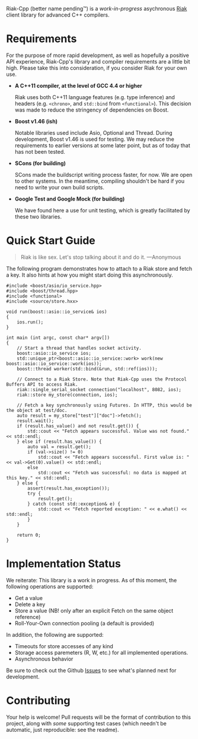 Riak-Cpp (better name pending™) is a _work-in-progress_ asychronous [Riak](http://basho.com/products/riak-overview/) client library for advanced C++ compilers.

Requirements
============

For the purpose of more rapid development, as well as hopefully a positive API experience, Riak-Cpp's library and compiler requirements are a little bit high. Please take this into consideration, if you consider Riak for your own use.

 * **A C++11 compiler, at the level of GCC 4.4 or higher**
 
    Riak uses both C++11 language features (e.g. type inference) and headers (e.g. `<chrono>`, and `std::bind` from `<functional>`). This decision was made to reduce the stringency of dependencies on Boost.
 
 * **Boost v1.46 (ish)**
 
    Notable libraries used include Asio, Optional and Thread. During development, Boost v1.46 is used for testing. We may reduce the requirements to earlier versions at some later point, but as of today that has not been tested.
 
 * **SCons (for building)**
 
    SCons made the buildscript writing process faster, for now. We are open to other systems. In the meantime, compiling shouldn't be hard if you need to write your own build scripts.

 * **Google Test and Google Mock (for building)**
 
    We have found here a use for unit testing, which is greatly facilitated by these two libraries.

Quick Start Guide
=================

> Riak is like sex. Let's stop talking about it and do it. —Anonymous

The following program demonstrates how to attach to a Riak store and fetch a key. It also hints at how you might start doing this asynchronously.

    #include <boost/asio/io_service.hpp>
    #include <boost/thread.hpp>
    #include <functional>
    #include <source/store.hxx>
    
    void run(boost::asio::io_service& ios)
    {
        ios.run();
    }
    
    int main (int argc, const char* argv[])
    {
        // Start a thread that handles socket activity.
        boost::asio::io_service ios;
        std::unique_ptr<boost::asio::io_service::work> work(new boost::asio::io_service::work(ios));
        boost::thread worker(std::bind(&run, std::ref(ios)));
    
        // Connect to a Riak Store. Note that Riak-Cpp uses the Protocol Buffers API to access Riak.
        riak::single_serial_socket connection("localhost", 8082, ios);
        riak::store my_store(connection, ios);
        
        // Fetch a key synchronously using Futures. In HTTP, this would be the object at test/doc.
        auto result = my_store["test"]["doc"]->fetch();
        result.wait();
        if (result.has_value() and not result.get()) {
            std::cout << "Fetch appears successful. Value was not found." << std::endl;
        } else if (result.has_value()) {
            auto val = result.get();
            if (val->size() != 0)
                std::cout << "Fetch appears successful. First value is: " << val->Get(0).value() << std::endl;
            else
                std::cout << "Fetch was successful: no data is mapped at this key." << std::endl;
        } else {
            assert(result.has_exception());
            try {
                result.get();
            } catch (const std::exception& e) {
                std::cout << "Fetch reported exception: " << e.what() << std::endl;
            }
        }
        
        return 0;
    }

Implementation Status
=====================

We reiterate: This library is a work in progress. As of this moment, the following operations are supported:
 
 * Get a value
 * Delete a key
 * Store a value (NB! only after an explicit Fetch on the same object reference)
 * Roll-Your-Own connection pooling (a default is provided)
 
In addition, the following are supported:

 * Timeouts for store accesses of any kind
 * Storage access paremeters (R, W, etc.) for all implemented operations.
 * Asynchronous behavior

Be sure to check out the Github [Issues](http://github.com/ajtack/riak-cpp/issues) to see what's planned next for development.

Contributing
============

Your help is welcome! Pull requests will be the format of contribution to this project, along with _some_ supporting test cases (which needn't be automatic, just reproducible: see the readme).
